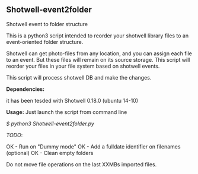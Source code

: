 ## Shotwell-event2folder
Shotwell event to folder structure  

This is a python3 script intended to reorder your shotwell library files to an event-oriented folder structure.  

Shotwell can get photo-files from any location, and you can assign each file to an event. But these files will remain on its source storage.
This script will reorder your files in your file system based on shotwell events.

This script will process shotwell DB and make the changes.

**Dependencies:**

it has been tesded with Shotwell 0.18.0 (ubuntu 14-10)

**Usage:**
Just launch the script from command line

_$ python3 Shotwell-event2folder.py_



_TODO_: 

OK - Run on "Dummy mode"
OK - Add a fulldate identifier on filenames   (optional)
OK - Clean empty folders

Do not move file operations on the last XXMBs imported files.
 